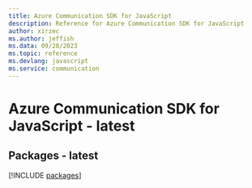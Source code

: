 ```yaml
---
title: Azure Communication SDK for JavaScript
description: Reference for Azure Communication SDK for JavaScript
author: xirzec
ms.author: jeffish
ms.data: 09/28/2023
ms.topic: reference
ms.devlang: javascript
ms.service: communication
---
```

# Azure Communication SDK for JavaScript - latest
## Packages - latest
[!INCLUDE [packages](communication-index.md)]